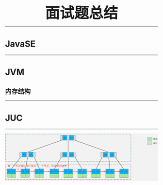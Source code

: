 <div align="center">
    <font size="200%">
    	<b>面试题总结</b>
    </font>
</div>

***

# JavaSE



***

# JVM

## 内存结构



***

# JUC



***

![B+Tree结构图](img\B+Tree结构图_20220316170700591277.png)